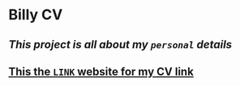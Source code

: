 # **Billy CV**
## _This project is all about my `personal` details_

## [This the  `LINK` website for my CV link](https://banzebilly.github.io/MyCV/)


  



